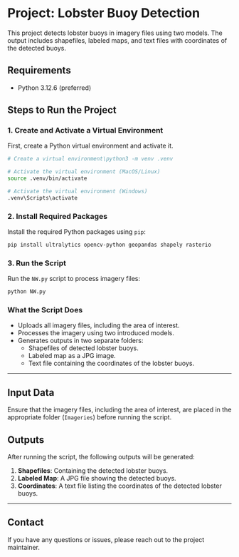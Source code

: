 # Project: Lobster Buoy Detection

This project detects lobster buoys in imagery files using two models. The output includes shapefiles, labeled maps, and text files with coordinates of the detected buoys.

## Requirements
- Python 3.12.6 (preferred)

## Steps to Run the Project

### 1. Create and Activate a Virtual Environment

First, create a Python virtual environment and activate it.

```bash
# Create a virtual environment\python3 -m venv .venv

# Activate the virtual environment (MacOS/Linux)
source .venv/bin/activate

# Activate the virtual environment (Windows)
.venv\Scripts\activate
```

### 2. Install Required Packages

Install the required Python packages using `pip`:

```bash
pip install ultralytics opencv-python geopandas shapely rasterio
```

### 3. Run the Script

Run the `NW.py` script to process imagery files:

```bash
python NW.py
```

### What the Script Does
- Uploads all imagery files, including the area of interest.
- Processes the imagery using two introduced models.
- Generates outputs in two separate folders:
  - Shapefiles of detected lobster buoys.
  - Labeled map as a JPG image.
  - Text file containing the coordinates of the lobster buoys.

---

## Input Data
Ensure that the imagery files, including the area of interest, are placed in the appropriate folder (`Imageries`) before running the script.

## Outputs
After running the script, the following outputs will be generated:
1. **Shapefiles**: Containing the detected lobster buoys.
2. **Labeled Map**: A JPG file showing the detected buoys.
3. **Coordinates**: A text file listing the coordinates of the detected lobster buoys.

---

## Contact
If you have any questions or issues, please reach out to the project maintainer.
